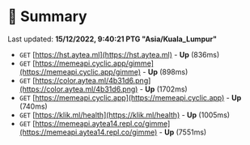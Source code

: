 # 📖 Summary
Last updated: **15/12/2022, 9:40:21 PTG "Asia/Kuala_Lumpur"**

- `GET` [https://hst.aytea.ml](https://hst.aytea.ml) - **Up** (836ms)
- `GET` [https://memeapi.cyclic.app/gimme](https://memeapi.cyclic.app/gimme) - **Up** (898ms)
- `GET` [https://color.aytea.ml/4b31d6.png](https://color.aytea.ml/4b31d6.png) - **Up** (1702ms)
- `GET` [https://memeapi.cyclic.app](https://memeapi.cyclic.app) - **Up** (740ms)
- `GET` [https://klik.ml/health](https://klik.ml/health) - **Up** (1005ms)
- `GET` [https://memeapi.aytea14.repl.co/gimme](https://memeapi.aytea14.repl.co/gimme) - **Up** (7551ms)
